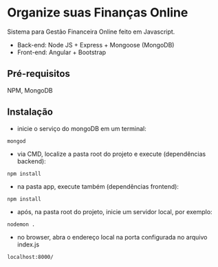 # Organize suas Finanças Online
Sistema para Gestão Financeira Online feito em Javascript.
- Back-end: Node JS + Express + Mongoose (MongoDB) 
- Front-end: Angular + Bootstrap

## Pré-requisitos
NPM, MongoDB

## Instalação
- inicie o serviço do mongoDB em um terminal:
```
mongod
```

- via CMD, localize a pasta root do projeto e execute (dependências backend):
```
npm install
```
- na pasta app, execute também (dependências frontend):
```
npm install
```

- após, na pasta root do projeto, inicie um servidor local, por exemplo:
```
nodemon .
```

- no browser, abra o endereço local na porta configurada no arquivo index.js
```
localhost:8000/
```